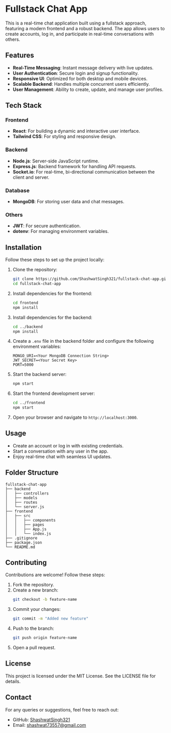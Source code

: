 # Fullstack Chat App

This is a real-time chat application built using a fullstack approach, featuring a modern frontend and a robust backend. The app allows users to create accounts, log in, and participate in real-time conversations with others.

## Features

- **Real-Time Messaging**: Instant message delivery with live updates.
- **User Authentication**: Secure login and signup functionality.
- **Responsive UI**: Optimized for both desktop and mobile devices.
- **Scalable Backend**: Handles multiple concurrent users efficiently.
- **User Management**: Ability to create, update, and manage user profiles.

## Tech Stack

### Frontend

- **React**: For building a dynamic and interactive user interface.
- **Tailwind CSS**: For styling and responsive design.

### Backend

- **Node.js**: Server-side JavaScript runtime.
- **Express.js**: Backend framework for handling API requests.
- **Socket.io**: For real-time, bi-directional communication between the client and server.

### Database

- **MongoDB**: For storing user data and chat messages.

### Others

- **JWT**: For secure authentication.
- **dotenv**: For managing environment variables.

## Installation

Follow these steps to set up the project locally:

1. Clone the repository:

   ```bash
   git clone https://github.com/ShashwatSingh321/fullstack-chat-app.git
   cd fullstack-chat-app
   ```

2. Install dependencies for the frontend:

   ```bash
   cd frontend
   npm install
   ```

3. Install dependencies for the backend:

   ```bash
   cd ../backend
   npm install
   ```

4. Create a `.env` file in the backend folder and configure the following environment variables:

   ```env
   MONGO_URI=<Your MongoDB Connection String>
   JWT_SECRET=<Your Secret Key>
   PORT=5000
   ```

5. Start the backend server:

   ```bash
   npm start
   ```

6. Start the frontend development server:

   ```bash
   cd ../frontend
   npm start
   ```

7. Open your browser and navigate to `http://localhost:3000`.

## Usage

- Create an account or log in with existing credentials.
- Start a conversation with any user in the app.
- Enjoy real-time chat with seamless UI updates.

## Folder Structure

```
fullstack-chat-app
├── backend
│   ├── controllers
│   ├── models
│   ├── routes
│   └── server.js
├── frontend
│   ├── src
│   │   ├── components
│   │   ├── pages
│   │   ├── App.js
│   │   └── index.js
├── .gitignore
├── package.json
└── README.md
```

## Contributing

Contributions are welcome! Follow these steps:

1. Fork the repository.
2. Create a new branch:
   ```bash
   git checkout -b feature-name
   ```
3. Commit your changes:
   ```bash
   git commit -m "Added new feature"
   ```
4. Push to the branch:
   ```bash
   git push origin feature-name
   ```
5. Open a pull request.

## License

This project is licensed under the MIT License. See the LICENSE file for details.

## Contact

For any queries or suggestions, feel free to reach out:

- GitHub: [ShashwatSingh321](https://github.com/ShashwatSingh321)
- Email: [shashwat73557@gmail.com](mailto:shashwat73557@gmail.com)

